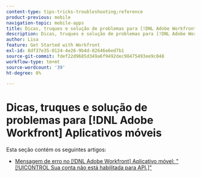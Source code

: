 ```yaml
---
content-type: tips-tricks-troubleshooting;reference
product-previous: mobile
navigation-topic: mobile-apps
title: Dicas, truques e solução de problemas para [!DNL Adobe Workfront] Aplicativos móveis
description: Dicas, truques e solução de problemas para [!DNL Adobe Workfront] Aplicativos móveis
author: Lisa
feature: Get Started with Workfront
exl-id: 8df37e35-0124-4e26-9b4d-02646e6ed7b1
source-git-commit: fdef22d9685d349a6f9492dec98475493ee9c048
workflow-type: tm+mt
source-wordcount: '39'
ht-degree: 0%

---
```


# Dicas, truques e solução de problemas para [!DNL Adobe Workfront] Aplicativos móveis

Esta seção contém os seguintes artigos:

* [Mensagem de erro no [!DNL Adobe Workfront] Aplicativo móvel: &quot;[!UICONTROL Sua conta não está habilitada para API.]&quot;](../../../workfront-basics/mobile-apps/tips-tricks-and-troubleshooting/error-message-on-mobile-app.md)
